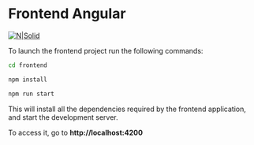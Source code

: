 # Frontend Angular

[![N|Solid](https://cldup.com/dTxpPi9lDf.thumb.png)](https://nodesource.com/products/nsolid)

To launch the frontend project run the following commands:

```sh
cd frontend
```

```sh
npm install
```

```sh
npm run start
```

This will install all the dependencies required by the frontend application, and start the development server.

To access it, go to **http://localhost:4200**
